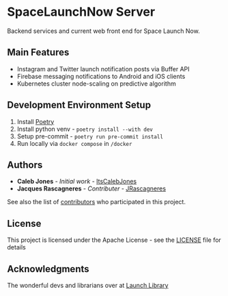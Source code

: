 # SpaceLaunchNow Server
Backend services and current web front end for Space Launch Now.

## Main Features

* Instagram and Twitter launch notification posts via Buffer API
* Firebase messaging notifications to Android and iOS clients
* Kubernetes cluster node-scaling on predictive algorithm

## Development Environment Setup
1. Install [Poetry](https://python-poetry.org/docs/#installing-with-the-official-installer)
2. Install python venv - `poetry install --with dev`
3. Setup pre-commit - `poetry run pre-commit install`
4. Run locally via `docker compose` in `/docker`

## Authors

* **Caleb Jones**           - *Initial work*    - [ItsCalebJones](https://github.com/ItsCalebJones)
* **Jacques Rascagneres**   - *Contributer*     - [JRascagneres](https://github.com/JRascagneres)

See also the list of [contributors](https://github.com/itscalebjones/SpaceLaunchNow-Server/contributors) who participated in this project.

## License

This project is licensed under the Apache License - see the [LICENSE](LICENSE.md) file for details

## Acknowledgments

The wonderful devs and librarians over at [Launch Library](https://launchlibrary.net/)
